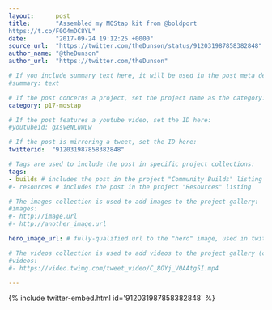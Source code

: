 ```yaml
---
layout:      post
title:       "Assembled my MOStap kit from @boldport
https://t.co/F0O4mDC8YL"
date:        "2017-09-24 19:12:25 +0000"
source_url:  "https://twitter.com/theDunson/status/912031987858382848"
author_name: "@theDunson"
author_url:  "https://twitter.com/theDunson"

# If you include summary text here, it will be used in the post meta description instead of an excerpt from the post body
#summary: text

# If the post concerns a project, set the project name as the category:
category: p17-mostap

# If the post features a youtube video, set the ID here:
#youtubeid: gXsVeNLuWLw

# If the post is mirroring a tweet, set the ID here:
twitterid:  "912031987858382848"

# Tags are used to include the post in specific project collections:
tags:
- builds # includes the post in the project "Community Builds" listing
#- resources # includes the post in the project "Resources" listing

# The images collection is used to add images to the project gallery:
#images:
#- http://image.url
#- http://another_image.url

hero_image_url: # fully-qualified url to the "hero" image, used in twitter cards for example

# The videos collection is used to add videos to the project gallery (currently only mp4):
#videos:
#- https://video.twimg.com/tweet_video/C_8OYj_V0AAtg5I.mp4

---
```


{% include twitter-embed.html id='912031987858382848' %}


